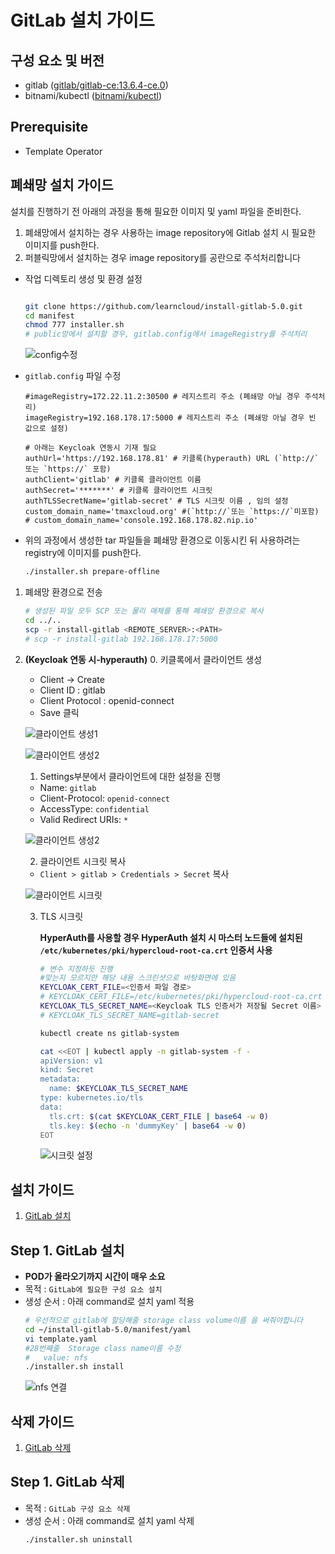 



# GitLab 설치 가이드

## 구성 요소 및 버전
* gitlab ([gitlab/gitlab-ce:13.6.4-ce.0](https://hub.docker.com/layers/gitlab/gitlab-ce/13.6.4-ce.0/images/sha256-5c8937153d7d1373d6b2cbe6f3c5e4b80e85f13aa21c09261d7d02960d7bb774?context=explore))
* bitnami/kubectl ([bitnami/kubectl](https://hub.docker.com/layers/bitnami/kubectl/latest/images/sha256-c2844926575f75dcefbc67a1375531bcfaea07cd404e57bdc274380a513be2bd?context=explore))

## Prerequisite
* Template Operator

## 폐쇄망 설치 가이드
설치를 진행하기 전 아래의 과정을 통해 필요한 이미지 및 yaml 파일을 준비한다.
1. 폐쇄망에서 설치하는 경우 사용하는 image repository에 Gitlab 설치 시 필요한 이미지를 push한다.
2. 퍼블릭망에서 설치하는 경우 image repository를 공란으로 주석처리합니다


 * 작업 디렉토리 생성 및 환경 설정
   ```bash
   
   git clone https://github.com/learncloud/install-gitlab-5.0.git
   cd manifest
   chmod 777 installer.sh
   # public망에서 설치할 경우, gitlab.config에서 imageRegistry를 주석처리
   
   ```
   
   ![config수정](docs/figure/modi_config.png)
       
 * `gitlab.config` 파일 수정
   ```config
   #imageRegistry=172.22.11.2:30500 # 레지스트리 주소 (폐쇄망 아닐 경우 주석처리)
   imageRegistry=192.168.178.17:5000 # 레지스트리 주소 (폐쇄망 아닐 경우 빈 값으로 설정)
  
   # 아래는 Keycloak 연동시 기재 필요
   authUrl='https://192.168.178.81' # 키클록(hyperauth) URL (`http://`또는 `https://` 포함)
   authClient='gitlab' # 키클록 클라이언트 이름
   authSecret='*******' # 키클록 클라이언트 시크릿
   authTLSSecretName='gitlab-secret' # TLS 시크릿 이름 , 임의 설정
   custom_domain_name='tmaxcloud.org' #(`http://`또는 `https://`미포함)
   # custom_domain_name='console.192.168.178.82.nip.io'
   
   ```
   
 * 위의 과정에서 생성한 tar 파일들을 폐쇄망 환경으로 이동시킨 뒤 사용하려는 registry에 이미지를 push한다.
   
   ```bash
   ./installer.sh prepare-offline
   ```

1. 폐쇄망 환경으로 전송
   ```bash
   # 생성된 파일 모두 SCP 또는 물리 매체를 통해 폐쇄망 환경으로 복사
   cd ../..
   scp -r install-gitlab <REMOTE_SERVER>:<PATH>
   # scp -r install-gitlab 192.168.178.17:5000
   
   ```

2. **(Keycloak 연동 시-hyperauth)**
    0. 키클록에서 클라이언트 생성
    - Client → Create
    - Client ID : gitlab
    - Client Protocol : openid-connect
    - Save 클릭
    
    ![클라이언트 생성1](docs/figure/client-create.png)
    
    ![클라이언트 생성2](docs/figure/client-create2.png)

    1. Settings부분에서 클라이언트에 대한 설정을 진행
    
    - Name: `gitlab`
    - Client-Protocol: `openid-connect`
    - AccessType: `confidential`
    - Valid Redirect URIs: `*`
   
    ![클라이언트 생성2](docs/figure/client-setting.png)
   

    2. 클라이언트 시크릿 복사
    - `Client > gitlab > Credentials > Secret` 복사
   
    ![클라이언트 시크릿](docs/figure/client-Secret.png)

    3. TLS 시크릿 
       
         **HyperAuth를 사용할 경우 HyperAuth 설치 시 마스터 노드들에 설치된 `/etc/kubernetes/pki/hypercloud-root-ca.crt` 인증서 사용**
         
         ```bash
         # 변수 지정하듯 진행
         #맞는지 모르지만 해당 내용 스크린샷으로 바탕화면에 있음
         KEYCLOAK_CERT_FILE=<인증서 파일 경로>
         # KEYCLOAK_CERT_FILE=/etc/kubernetes/pki/hypercloud-root-ca.crt
         KEYCLOAK_TLS_SECRET_NAME=<Keycloak TLS 인증서가 저장될 Secret 이름> # Secret명 'gitlab-secret' 넣으면됨, 넣는 이유는 아래 Secret 이름에 들어갈
         # KEYCLOAK_TLS_SECRET_NAME=gitlab-secret
         
         kubectl create ns gitlab-system
         
         cat <<EOT | kubectl apply -n gitlab-system -f -
         apiVersion: v1
         kind: Secret
         metadata:
           name: $KEYCLOAK_TLS_SECRET_NAME
         type: kubernetes.io/tls
         data:
           tls.crt: $(cat $KEYCLOAK_CERT_FILE | base64 -w 0)
           tls.key: $(echo -n 'dummyKey' | base64 -w 0)
         EOT
         ```
         ![시크릿 설정](docs/figure/secret-setting1.png)
         


## 설치 가이드
1. [GitLab 설치](#step-1-gitlab-설치)

## Step 1. GitLab 설치
* **POD가 올라오기까지 시간이 매우 소요**
* 목적 : `GitLab에 필요한 구성 요소 설치`
* 생성 순서 : 아래 command로 설치 yaml 적용
   ```bash
   # 우선적으로 gitlab에 할당해줄 storage class volume이름 을 써줘야합니다
   cd ~/install-gitlab-5.0/manifest/yaml
   vi template.yaml
   #28번째줄  Storage class name이름 수정
   #   value: nfs
   ./installer.sh install
   ```
  ![nfs 연결](docs/figure/mount-git-nfs.png)

## 삭제 가이드
1. [GitLab 삭제](#step-1-gitlab-삭제)

## Step 1. GitLab 삭제
* 목적 : `GitLab 구성 요소 삭제`
* 생성 순서 : 아래 command로 설치 yaml 삭제
   ```bash
   ./installer.sh uninstall
   ```
